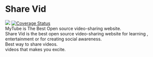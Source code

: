 # Share Vid
<a href="https://travis-ci.com/gjergjk71/MyTube"><img src="https://travis-ci.com/gjergjk71/MyTube.svg?branch=master"></a> <a href='https://coveralls.io/github/gjergjk71/MyTube?branch=master'><img src='https://coveralls.io/repos/github/gjergjk71/MyTube/badge.svg?branch=master' alt='Coverage Status' /></a>
<br>
MyTube is The Best Open source video-sharing website.<br/>
Share Vid is the best open source video-sharing website for learning , entertainment or for creating social awareness.<br/>
Best way to share videos.<br/>
videos that makes you excite.
